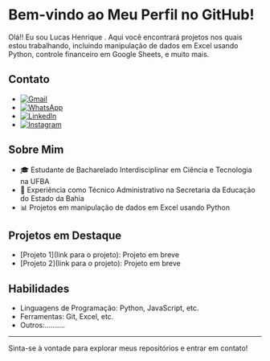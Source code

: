 # Bem-vindo ao Meu Perfil no GitHub!

Olá!! Eu sou Lucas Henrique . Aqui você encontrará projetos nos quais estou trabalhando, incluindo manipulação de dados em Excel usando Python, controle financeiro em Google Sheets, e muito mais.

## Contato

- [![Gmail](https://img.shields.io/badge/Gmail-D14836?style=for-the-badge&logo=gmail&logoColor=white)](mailto:lucashc789@gmail.com)
- [![WhatsApp](https://img.shields.io/badge/WhatsApp-25D366?style=for-the-badge&logo=whatsapp&logoColor=white)](https://wa.me/71986535506)
- [![LinkedIn](https://img.shields.io/badge/LinkedIn-0077B5?style=for-the-badge&logo=linkedin&logoColor=white)](https://www.linkedin.com/in/seulinkedin)
- [![Instagram](https://img.shields.io/badge/Instagram-E4405F?style=for-the-badge&logo=instagram&logoColor=white)](https://www.instagram.com/seuinstagram)

## Sobre Mim



- 🎓 Estudante de Bacharelado Interdisciplinar em Ciência e Tecnologia na UFBA
- 💼 Experiência como Técnico Administrativo na Secretaria da Educação do Estado da Bahia
- 📊 Projetos em manipulação de dados em Excel usando Python

## Projetos em Destaque

- [Projeto 1](link para o projeto): Projeto em breve
- [Projeto 2](link para o projeto): Projeto em breve

## Habilidades

- Linguagens de Programação: Python, JavaScript, etc.
- Ferramentas: Git, Excel, etc.
- Outros:..........

---

Sinta-se à vontade para explorar meus repositórios e entrar em contato!
